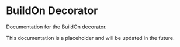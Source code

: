 # BuildOn Decorator

Documentation for the BuildOn decorator.

This documentation is a placeholder and will be updated in the future.
